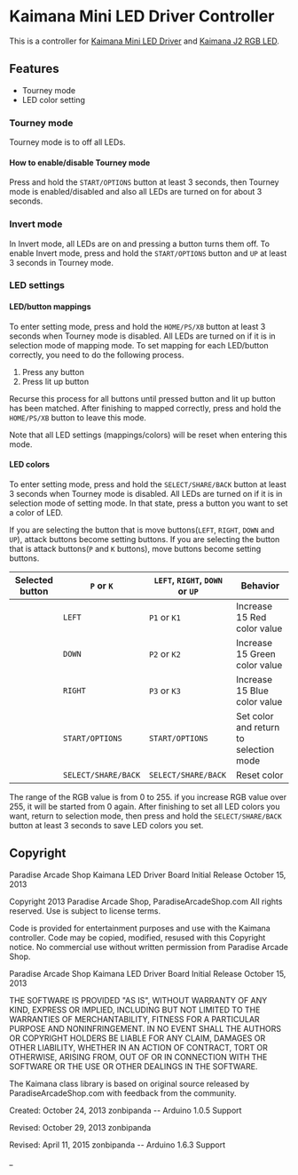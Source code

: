 # Kaimana Mini LED Driver Controller

This is a controller for [Kaimana Mini LED Driver](https://paradisearcadeshop.com/products/paradise-kaimana-mini-led-driver-pcb) and [Kaimana J2 RGB LED](https://paradisearcadeshop.com/products/paradise-kaimana-j2-rgb-led).

## Features

- Tourney mode
- LED color setting

### Tourney mode

Tourney mode is to off all LEDs.

#### How to enable/disable Tourney mode

Press and hold the `START/OPTIONS` button at least 3 seconds, then Tourney mode is enabled/disabled and also all LEDs are turned on for about 3 seconds.

### Invert mode

In Invert mode, all LEDs are on and pressing a button turns them off.
To enable Invert mode, press and hold the `START/OPTIONS` button and `UP` at least 3 seconds in Tourney mode.

### LED settings

#### LED/button mappings

To enter setting mode, press and hold the `HOME/PS/XB` button at least 3 seconds when Tourney mode is disabled.
All LEDs are turned on if it is in selection mode of mapping mode.
To set mapping for each LED/button correctly, you need to do the following process.

1. Press any button
2. Press lit up button

Recurse this process for all buttons until pressed button and lit up button has been matched.
After finishing to mapped correctly, press and hold the `HOME/PS/XB` button to leave this mode.

Note that all LED settings (mappings/colors) will be reset when entering this mode.

#### LED colors

To enter setting mode, press and hold the `SELECT/SHARE/BACK` button at least 3 seconds when Tourney mode is disabled.
All LEDs are turned on if it is in selection mode of setting mode.
In that state, press a button you want to set a color of LED.

If you are selecting the button that is move buttons(`LEFT`, `RIGHT`, `DOWN` and `UP`), attack buttons become setting buttons.
If you are selecting the button that is attack buttons(`P` and `K` buttons), move buttons become setting buttons.

Selected button | `P` or `K` | `LEFT`, `RIGHT`, `DOWN` or `UP` | Behavior
---- | ---- | ---- | ----
　 | `LEFT` | `P1` or `K1` | Increase 15 Red color value
　 | `DOWN` | `P2` or `K2` | Increase 15 Green color value
　 | `RIGHT` | `P3` or `K3` | Increase 15 Blue color value
　 | `START/OPTIONS` | `START/OPTIONS` | Set color and return to selection mode
　 | `SELECT/SHARE/BACK` | `SELECT/SHARE/BACK` | Reset color

The range of the RGB value is from 0 to 255. if you increase RGB value over 255, it will be started from 0 again.
After finishing to set all LED colors you want, return to selection mode, then press and hold the `SELECT/SHARE/BACK` button at least 3 seconds to save LED colors you set.

## Copyright

Paradise Arcade Shop Kaimana LED Driver Board
Initial Release October 15, 2013


Copyright 2013 Paradise Arcade Shop, ParadiseArcadeShop.com
All rights reserved.  Use is subject to license terms.

Code is provided for entertainment purposes and use with the Kaimana controller.
Code may be copied, modified, resused with this Copyright notice.
No commercial use without written permission from Paradise Arcade Shop.

Paradise Arcade Shop Kaimana LED Driver Board
Initial Release October 15, 2013

THE SOFTWARE IS PROVIDED "AS IS", WITHOUT WARRANTY OF ANY KIND, EXPRESS OR
IMPLIED, INCLUDING BUT NOT LIMITED TO THE WARRANTIES OF MERCHANTABILITY,
FITNESS FOR A PARTICULAR PURPOSE AND NONINFRINGEMENT. IN NO EVENT SHALL THE
AUTHORS OR COPYRIGHT HOLDERS BE LIABLE FOR ANY CLAIM, DAMAGES OR OTHER
LIABILITY, WHETHER IN AN ACTION OF CONTRACT, TORT OR OTHERWISE, ARISING FROM,
OUT OF OR IN CONNECTION WITH THE SOFTWARE OR THE USE OR OTHER DEALINGS IN
THE SOFTWARE.



The Kaimana class library is based on original source released by ParadiseArcadeShop.com
with feedback from the community.

Created:  October 24, 2013    zonbipanda  -- Arduino 1.0.5 Support

Revised:  October 29, 2013    zonbipanda

Revised:  April   11, 2015    zonbipanda  -- Arduino 1.6.3 Support

_